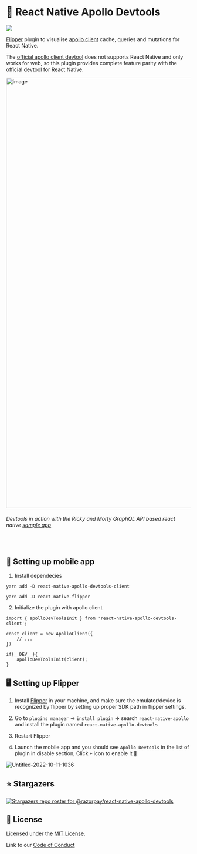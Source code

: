 # 🚀 React Native Apollo Devtools

<img src="https://img.shields.io/npm/dm/react-native-apollo-devtools-client?label=npm&style=flat-square" />


[Flipper](https://github.com/facebook/flipper) plugin to visualise [apollo client](https://github.com/apollographql/apollo-client) cache, queries and mutations for React Native.

The [official apollo client devtool](https://github.com/apollographql/apollo-client-devtools) does not supports React Native and only works for web, so this plugin provides complete feature parity with the official devtool for React Native.
<br />

<img width="1172" alt="image" src="https://user-images.githubusercontent.com/36567063/196852057-71418605-a873-4523-b059-7b3364b35d86.png">

###### *Devtools in action with the Ricky and Morty GraphQL API based react native [sample app](https://github.com/HarrisonHenri/rick-morty-react-native-shop)*

<br />

## 📱 Setting up mobile app

1. Install dependecies
        
```
yarn add -D react-native-apollo-devtools-client

yarn add -D react-native-flipper
```

2. Initialize the plugin with apollo client

```
import { apolloDevToolsInit } from 'react-native-apollo-devtools-client';

const client = new ApolloClient({
    // ...
})

if(__DEV__){
    apolloDevToolsInit(client);
}

```

## 🖥️ Setting up Flipper

1. Install [Flipper](https://fbflipper.com/) in your machine, and make sure the emulator/device is recognized by flipper by setting up proper SDK path in flipper settings.

2. Go to `plugins manager` -> `install plugin` -> search `react-native-apollo` and install the plugin named `react-native-apollo-devtools`

3. Restart Flipper

4. Launch the mobile app and you should see `Apollo Devtools` in the list of plugin in disable section, Click `+` icon to enable it 🎉


![Untitled-2022-10-11-1036](https://user-images.githubusercontent.com/36567063/195002113-bdb270c2-d03a-45fd-a112-e350963c082b.png)

## ⭐ Stargazers

[![Stargazers repo roster for @razorpay/react-native-apollo-devtools](https://reporoster.com/stars/razorpay/react-native-apollo-devtools)](https://github.com/razorpay/react-native-apollo-devtools/stargazers)

## 📝 License

Licensed under the [MIT License](./LICENSE.md).

Link to our [Code of Conduct](https://github.com/razorpay/.github/blob/master/CODE_OF_CONDUCT.md)
